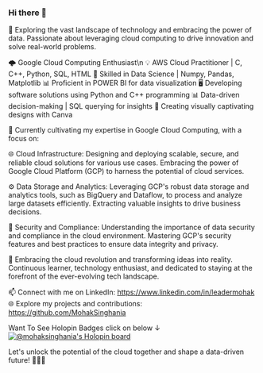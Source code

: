 ### Hi there 👋

🔭 Exploring the vast landscape of technology and embracing the power of data. Passionate about leveraging cloud computing to drive innovation and solve real-world problems.

🌩️ Google Cloud Computing Enthusiast\n
💡 AWS Cloud Practitioner | C, C++, Python, SQL, HTML
🔬 Skilled in Data Science | Numpy, Pandas, Matplotlib
📊 Proficient in POWER BI for data visualization
🖥️ Developing software solutions using Python and C++ programming
📊 Data-driven decision-making | SQL querying for insights
🎨 Creating visually captivating designs with Canva

🌱 Currently cultivating my expertise in Google Cloud Computing, with a focus on:

🌐 Cloud Infrastructure: Designing and deploying scalable, secure, and reliable cloud solutions for various use cases. Embracing the power of Google Cloud Platform (GCP) to harness the potential of cloud services.

⚙️ Data Storage and Analytics: Leveraging GCP's robust data storage and analytics tools, such as BigQuery and Dataflow, to process and analyze large datasets efficiently. Extracting valuable insights to drive business decisions.

🔑 Security and Compliance: Understanding the importance of data security and compliance in the cloud environment. Mastering GCP's security features and best practices to ensure data integrity and privacy.

🚀 Embracing the cloud revolution and transforming ideas into reality. Continuous learner, technology enthusiast, and dedicated to staying at the forefront of the ever-evolving tech landscape.

📫 Connect with me on LinkedIn: https://www.linkedin.com/in/leadermohak
🌐 Explore my projects and contributions: https://github.com/MohakSinghania

Want To See Holopin Badges click on below ↓
[![@mohaksinghania's Holopin board](https://holopin.me/mohaksinghania)](https://holopin.io/@mohaksinghania)

Let's unlock the potential of the cloud together and shape a data-driven future! 🚀💡✨
